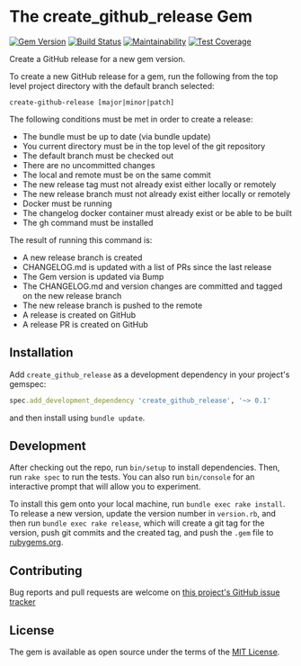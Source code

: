 # The create_github_release Gem

[![Gem Version](https://badge.fury.io/rb/create_github_release.svg)](https://badge.fury.io/rb/create_github_release)
 [![Build Status](https://github.com/main-branch/create_github_release/workflows/Ruby/badge.svg?branch=main)](https://github.com/main-branch/create_github_release/actions?query=workflow%3ARuby)
 [![Maintainability](https://api.codeclimate.com/v1/badges/b8c0af10b15a0ffeb1a1/maintainability)](https://codeclimate.com/github/main-branch/create_github_release/maintainability)
 [![Test Coverage](https://api.codeclimate.com/v1/badges/b8c0af10b15a0ffeb1a1/test_coverage)](https://codeclimate.com/github/main-branch/create_github_release/test_coverage)

Create a GitHub release for a new gem version.

To create a new GitHub release for a gem, run the following from the top level
project directory with the default branch selected:

```shell
create-github-release [major|minor|patch]
```

The following conditions must be met in order to create a release:

* The bundle must be up to date (via bundle update)
* You current directory must be in the top level of the git repository
* The default branch must be checked out
* There are no uncommitted changes
* The local and remote must be on the same commit
* The new release tag must not already exist either locally or remotely
* The new release branch must not already exist either locally or remotely
* Docker must be running
* The changelog docker container must already exist or be able to be built
* The gh command must be installed

The result of running this command is:
* A new release branch is created
* CHANGELOG.md is updated with a list of PRs since the last release
* The Gem version is updated via Bump
* The CHANGELOG.md and version changes are committed and tagged on the new release branch
* The new release branch is pushed to the remote
* A release is created on GitHub
* A release PR is created on GitHub

## Installation

Add `create_github_release` as a development dependency in your project's gemspec:

```ruby
spec.add_development_dependency 'create_github_release', '~> 0.1'
```

and then install using `bundle update`.

## Development

After checking out the repo, run `bin/setup` to install dependencies. Then, run
`rake spec` to run the tests. You can also run `bin/console` for an interactive
prompt that will allow you to experiment.

To install this gem onto your local machine, run `bundle exec rake install`. To
release a new version, update the version number in `version.rb`, and then run
`bundle exec rake release`, which will create a git tag for the version, push git
commits and the created tag, and push the `.gem` file to
[rubygems.org](https://rubygems.org).

## Contributing

Bug reports and pull requests are welcome on
[this project's GitHub issue tracker](https://github.com/main-branch/create_github_release)

## License

The gem is available as open source under the terms of the
[MIT License](https://github.com/main-branch/create_github_release/blob/main/LICENSE.txt).
